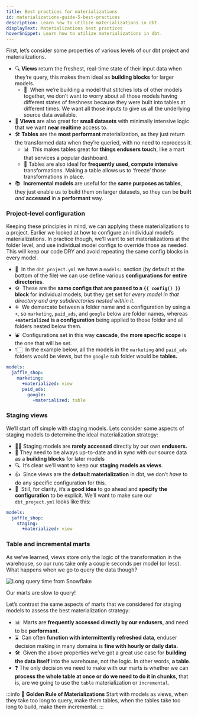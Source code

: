 ```yaml
---
title: Best practices for materializations
id: materializations-guide-5-best-practices
description: Learn how to utilize materializations in dbt.
displayText: Materializations best practices
hoverSnippet: Learn how to utilize materializations in dbt.
---
```


First, let’s consider some properties of various levels of our dbt project and materializations.

- 🔍 **Views** return the freshest, real-time state of their input data when they’re query, this makes them ideal as **building blocks** for larger models.
  - 🧶  When we’re building a model that stitches lots of other models together, we don’t want to worry about all those models having different states of freshness because they were built into tables at different times. We want all those inputs to give us all the underlying source data available.
- 🤏 **Views** are also great for **small datasets** with minimally intensive logic that we want **near realtime** access to.
- 🛠️ **Tables** are the **most performant** materialization, as they just return the transformed data when they’re queried, with no need to reprocess it.
  - 📊  This makes tables great for **things endusers touch**, like a mart that services a popular dashboard.
  - 💪 Tables are also ideal for **frequently used, compute intensive** transformations. Making a table allows us to ‘freeze’ those transformations in place.
- 📚  **Incremental models** are useful for the **same purposes as tables**, they just enable us to build them on larger datasets, so they can be **built** _and_ **accessed** in a **performant** way.

### Project-level configuration

Keeping these principles in mind, we can applying these materializations to a project. Earlier we looked at how to configure an individual model’s materializations. In practice though, we’ll want to set materializations at the folder level, and use individual model configs to override those as needed. This will keep our code DRY and avoid repeating the same config blocks in every model.

- 📂  In the `dbt_project.yml` we have a `models:` section (by default at the bottom of the file) we can use define various **configurations for entire directories**.
- ⚙️  These are the **same configs that are passed to a `{{ config() }}` block** for individual models, but they get set for _every model in that directory and any subdirectories nested within it_.
- ➕  We demarcate between a folder name and a configuration by using a `+`, so `marketing`, `paid_ads`, and `google` below are folder names, whereas **`+materialized` is a configuration** being applied to those folder and all folders nested below them.
- ⛲  Configurations set in this way **cascade**, the **more specific scope** is the one that will be set.
- 👇🏻  In the example below, all the models in the `marketing` and `paid_ads` folders would be views, but the `google` sub folder would be **tables.**

```yaml
models:
  jaffle_shop:
    marketing:
      +materialized: view
      paid_ads:
        google:
          +materialized: table
```

### Staging views

We’ll start off simple with staging models. Lets consider some aspects of staging models to determine the ideal materialization strategy:

- 🙅‍♀️ Staging models are **rarely accessed** directly by our own **endusers.**
- 🧱 They need to be always up-to-date and in sync with our source data as a **building blocks** for later models
- 🔍  It’s clear we’ll want to keep our **staging models as views**.
- 👍  Since views are the **default materialization** in dbt, we don’t _have_ to do any specific configuration for this.
- 💎  Still, for clarity, it’s a **good idea** to go ahead and **specify the configuration** to be explicit. We’ll want to make sure our `dbt_project.yml` looks like this:

```yaml
models:
  jaffle_shop:
    staging:
      +materialized: view
```

### Table and incremental marts

As we’ve learned, views store only the logic of the transformation in the warehouse, so our runs take only a couple seconds per model (or less). What happens when we go to query the data though?

![Long query time from Snowflake](/img/guides/best-practices/materializations/snowflake-query-timing.png)

Our marts are slow to query!

Let’s contrast the same aspects of marts that we considered for staging models to assess the best materialization strategy:

- 📊  Marts are **frequently accessed directly by our endusers**, and need to be **performant.**
- ⌛  Can often **function with intermittently refreshed data**, enduser decision making in many domains is **fine with hourly or daily data.**
- 🛠️  Given the above properties we’ve got a great use case for **building the data itself** into the warehouse, not the logic. In other words, **a table**.
- ❓ The only decision we need to make with our marts is whether we can **process the whole table at once or do we need to do it in chunks**, that is, are we going to use the `table` materialization or `incremental`.

:::info
🔑 **Golden Rule of Materializations** Start with models as views, when they take too long to query, make them tables, when the tables take too long to build, make them incremental.
:::
